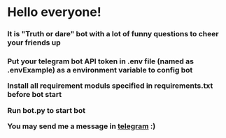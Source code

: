 <h1>Hello everyone!</h1>

<h3>It is "Truth or dare" bot with a lot of funny questions to cheer your friends up</h3>

<h3>Put your telegram bot API token in .env file (named as .envExample)
as a environment variable to config bot

Install all requirement moduls specified in requirements.txt before
bot start

Run bot.py to start bot

You may send me a message in [telegram](https://t.me/se3ski) :)</h3>

